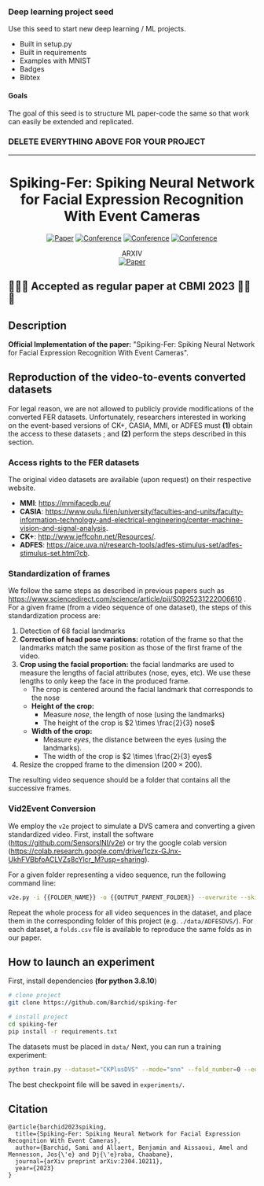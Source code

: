 ### Deep learning project seed
Use this seed to start new deep learning / ML projects.

- Built in setup.py
- Built in requirements
- Examples with MNIST
- Badges
- Bibtex

#### Goals  
The goal of this seed is to structure ML paper-code the same so that work can easily be extended and replicated.   

### DELETE EVERYTHING ABOVE FOR YOUR PROJECT  
 
---

<div align="center">    
 
# Spiking-Fer: Spiking Neural Network for Facial Expression Recognition With Event Cameras

[![Paper](http://img.shields.io/badge/paper-arxiv.1001.2234-B31B1B.svg)](https://www.nature.com/articles/nature14539)
[![Conference](http://img.shields.io/badge/NeurIPS-2019-4b44ce.svg)](https://papers.nips.cc/book/advances-in-neural-information-processing-systems-31-2018)
[![Conference](http://img.shields.io/badge/ICLR-2019-4b44ce.svg)](https://papers.nips.cc/book/advances-in-neural-information-processing-systems-31-2018)
[![Conference](http://img.shields.io/badge/AnyConference-year-4b44ce.svg)](https://papers.nips.cc/book/advances-in-neural-information-processing-systems-31-2018)  

ARXIV   
[![Paper](http://img.shields.io/badge/arxiv-math.co:1480.1111-B31B1B.svg)](https://www.nature.com/articles/nature14539)

<!--  
Conference   
-->   
</div>

## 🎊🎊🎊 Accepted as regular paper at CBMI 2023 🎊🎊🎊
 
## Description   
**Official Implementation of the paper:** "Spiking-Fer: Spiking Neural Network for Facial Expression Recognition With Event Cameras".

## Reproduction of the video-to-events converted datasets
For legal reason, we are not allowed to publicly provide modifications of the converted FER datasets. Unfortunately, researchers interested in working on the event-based versions of CK+, CASIA, MMI, or ADFES must **(1)** obtain the access to these datasets ; and **(2)** perform the steps described in this section.

### Access rights to the FER datasets
The original video datasets are available (upon request) on their respective website.
- **MMI**: https://mmifacedb.eu/
- **CASIA**: https://www.oulu.fi/en/university/faculties-and-units/faculty-information-technology-and-electrical-engineering/center-machine-vision-and-signal-analysis.
- **CK+**: http://www.jeffcohn.net/Resources/.
- **ADFES**: https://aice.uva.nl/research-tools/adfes-stimulus-set/adfes-stimulus-set.html?cb.

### Standardization of frames
We follow the same steps as described in previous papers such as https://www.sciencedirect.com/science/article/pii/S0925231222006610 . For a given frame (from a video sequence of one dataset), the steps of this standardization process are:
1. Detection of 68 facial landmarks
2. **Correction of head pose variations:** rotation of the frame so that the landmarks match the same position as those of the first frame of the video.
3. **Crop using the facial proportion:** the facial landmarks are used to measure the lengths of facial attributes (nose, eyes, etc). We use these lengths to only keep the face in the produced frame.
   - The crop is centered around the facial landmark that corresponds to the nose
   - **Height of the crop:**
     - Measure $nose$, the length of nose (using the landmarks)
     - The height of the crop is $2 \times \frac{2}{3} nose$
   - **Width of the crop:**
     - Measure $eyes$, the distance between the eyes (using the landmarks).
     - The width of the crop is $2 \times \frac{2}{3} eyes$
4. Resize the cropped frame to the dimension $(200 \times 200)$.

The resulting video sequence should be a folder that contains all the successive frames.

### Vid2Event Conversion
We employ the `v2e` project to simulate a DVS camera and converting a given standardized video. First, install the software (https://github.com/SensorsINI/v2e) or try the google colab version (https://colab.research.google.com/drive/1czx-GJnx-UkhFVBbfoACLVZs8cYlcr_M?usp=sharing).

For a given folder representing a video sequence, run the following command line:

```bash
v2e.py -i {{FOLDER_NAME}} -o {{OUTPUT_PARENT_FOLDER}} --overwrite --skip_video_output --unique_output_folder false --dvs_h5 {{OUTPUT_FILENAME}}.h5 --dvs_aedat2 None --dvs_text None --no_preview --dvs_exposure duration .033 --input_frame_rate 30 --input_slowmotion_factor 1 --slomo_model input/SuperSloMo39.ckpt --auto_timestamp_resolution true --pos_thres 0.2 --neg_thres 0.2 --sigma_thres 0.02 --cutoff_hz 0 --leak_rate_hz 0 --shot_noise_rate_hz 0 --output_width=200 --output_height=200
```

Repeat the whole process for all video sequences in the dataset, and place them in the corresponding folder of this project (e.g. `./data/ADFESDVS/`). For each dataset, a `folds.csv` file is available to reproduce the same folds as in our paper.


## How to launch an experiment
First, install dependencies **(for python 3.8.10**)
```bash
# clone project   
git clone https://github.com/Barchid/spiking-fer

# install project   
cd spiking-fer 
pip install -r requirements.txt
 ```   
The datasets must be placed in `data/`
Next, you can run a training experiment:
 ```bash
python train.py --dataset="CKPlusDVS" --mode="snn" --fold_number=0 --edas="flip,background_activity,crop,reverse,mirror,event_drop"
```

The best checkpoint file will be saved in `experiments/`.

## Citation   
```
@article{barchid2023spiking,
  title={Spiking-Fer: Spiking Neural Network for Facial Expression Recognition With Event Cameras},
  author={Barchid, Sami and Allaert, Benjamin and Aissaoui, Amel and Mennesson, Jos{\'e} and Dj{\'e}raba, Chaabane},
  journal={arXiv preprint arXiv:2304.10211},
  year={2023}
}
```   
